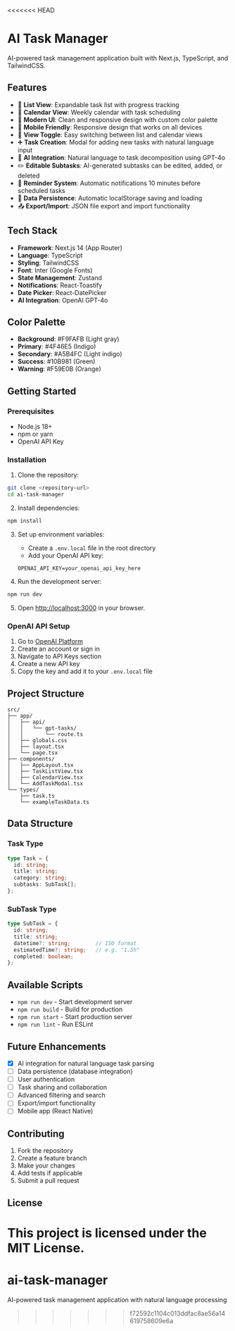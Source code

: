 <<<<<<< HEAD
# AI Task Manager

AI-powered task management application built with Next.js, TypeScript, and TailwindCSS.

## Features

- 📝 **List View**: Expandable task list with progress tracking
- 📅 **Calendar View**: Weekly calendar with task scheduling
- 🎨 **Modern UI**: Clean and responsive design with custom color palette
- 📱 **Mobile Friendly**: Responsive design that works on all devices
- 🔄 **View Toggle**: Easy switching between list and calendar views
- ➕ **Task Creation**: Modal for adding new tasks with natural language input
- 🤖 **AI Integration**: Natural language to task decomposition using GPT-4o
- ✏️ **Editable Subtasks**: AI-generated subtasks can be edited, added, or deleted
- 🔔 **Reminder System**: Automatic notifications 10 minutes before scheduled tasks
- 💾 **Data Persistence**: Automatic localStorage saving and loading
- 📤 **Export/Import**: JSON file export and import functionality

## Tech Stack

- **Framework**: Next.js 14 (App Router)
- **Language**: TypeScript
- **Styling**: TailwindCSS
- **Font**: Inter (Google Fonts)
- **State Management**: Zustand
- **Notifications**: React-Toastify
- **Date Picker**: React-DatePicker
- **AI Integration**: OpenAI GPT-4o

## Color Palette

- **Background**: #F9FAFB (Light gray)
- **Primary**: #4F46E5 (Indigo)
- **Secondary**: #A5B4FC (Light indigo)
- **Success**: #10B981 (Green)
- **Warning**: #F59E0B (Orange)

## Getting Started

### Prerequisites

- Node.js 18+ 
- npm or yarn
- OpenAI API Key

### Installation

1. Clone the repository:
```bash
git clone <repository-url>
cd ai-task-manager
```

2. Install dependencies:
```bash
npm install
```

3. Set up environment variables:
   - Create a `.env.local` file in the root directory
   - Add your OpenAI API key:
   ```
   OPENAI_API_KEY=your_openai_api_key_here
   ```

4. Run the development server:
```bash
npm run dev
```

5. Open [http://localhost:3000](http://localhost:3000) in your browser.

### OpenAI API Setup

1. Go to [OpenAI Platform](https://platform.openai.com/)
2. Create an account or sign in
3. Navigate to API Keys section
4. Create a new API key
5. Copy the key and add it to your `.env.local` file

## Project Structure

```
src/
├── app/
│   ├── api/
│   │   └── gpt-tasks/
│   │       └── route.ts
│   ├── globals.css
│   ├── layout.tsx
│   └── page.tsx
├── components/
│   ├── AppLayout.tsx
│   ├── TaskListView.tsx
│   ├── CalendarView.tsx
│   └── AddTaskModal.tsx
└── types/
    ├── task.ts
    └── exampleTaskData.ts
```

## Data Structure

### Task Type
```typescript
type Task = {
  id: string;
  title: string;
  category: string;
  subtasks: SubTask[];
};
```

### SubTask Type
```typescript
type SubTask = {
  id: string;
  title: string;
  datetime?: string;        // ISO format
  estimatedTime?: string;   // e.g. "1.5h"
  completed: boolean;
};
```

## Available Scripts

- `npm run dev` - Start development server
- `npm run build` - Build for production
- `npm run start` - Start production server
- `npm run lint` - Run ESLint

## Future Enhancements

- [x] AI integration for natural language task parsing
- [ ] Data persistence (database integration)
- [ ] User authentication
- [ ] Task sharing and collaboration
- [ ] Advanced filtering and search
- [ ] Export/import functionality
- [ ] Mobile app (React Native)

## Contributing

1. Fork the repository
2. Create a feature branch
3. Make your changes
4. Add tests if applicable
5. Submit a pull request

## License

This project is licensed under the MIT License. 
=======
# ai-task-manager
AI-powered task management application with natural language processing
>>>>>>> f72592c1104c013ddfac8ae56a14619758609e6a
